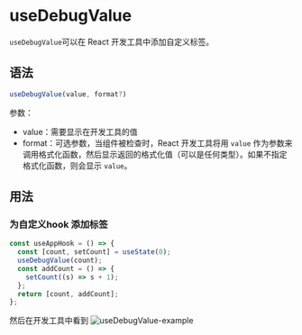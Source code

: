 # useDebugValue

`useDebugValue`可以在 React 开发工具中添加自定义标签。

## 语法

```typescript
useDebugValue(value, format?)
```

参数：

+ value：需要显示在开发工具的值
+ format：可选参数，当组件被检查时，React 开发工具将用 `value` 作为参数来调用格式化函数，然后显示返回的格式化值（可以是任何类型）。如果不指定格式化函数，则会显示 `value`。



## 用法

### 为自定义hook 添加标签

```typescript
const useAppHook = () => {
  const [count, setCount] = useState(0);
  useDebugValue(count);
  const addCount = () => {
    setCount((s) => s + 1);
  };
  return [count, addCount];
};
```

然后在开发工具中看到
![useDebugValue-example](/Users/eddie/Documents/code/docs/docs/react/hooks/images/useDebugValue-example.png)
